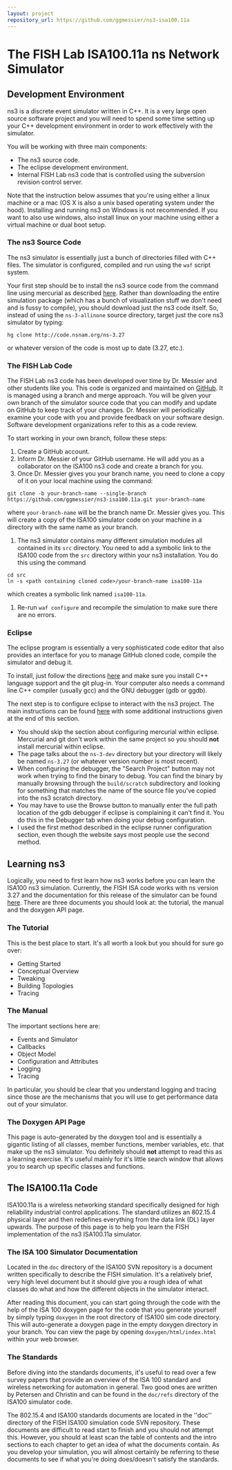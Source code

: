 ```yaml
---
layout: project
repository_url: https://github.com/ggmessier/ns3-isa100.11a
---
```

# The FISH Lab ISA100.11a ns Network Simulator

## Development Environment 

ns3 is a discrete event simulator written in C++.  It is a very large open source software project and you will need to spend some time setting up your C++ development environment in order to work effectively with the simulator.

You will be working with three main components:
* The ns3 source code.
* The eclipse development environment.
* Internal FISH Lab ns3 code that is controlled using the subversion revision control server.

Note that the instruction below assumes that you're using either a linux machine or a mac (OS X is also a unix based operating system under the hood).  Installing and running ns3 on Windows is not recommended.  If you want to also use windows, also install linux on your machine using either a virtual machine or dual boot setup.

### The ns3 Source Code 
The ns3 simulator is essentially just a bunch of directories filled with C++ files.  The simulator is configured, compiled and run using the `waf` script system.

Your first step should be to install the ns3 source code from the command line using mercurial as described [here](http://www.nsnam.org/wiki/Installation).  Rather than downloading the entire simulation package (which has a bunch of visualization stuff we don't need and is fussy to compile), you should download just the ns3 code itself.  So, instead of using the `ns-3-allinone` source directory, target just the core ns3 simulator by typing:

```
hg clone http://code.nsnam.org/ns-3.27
```

or whatever version of the code is most up to date (3.27, etc.).

### The FISH Lab Code
The FISH Lab ns3 code has been developed over time by Dr. Messier and other students like you.  This code is organized and maintained on [GitHub](http://www.github.com).  It is managed using a branch and merge approach.  You will be given your own branch of the simulator source code that you can modify and update on GitHub to keep track of your changes.  Dr. Messier will periodically examine your code with you and provide feedback on your software design.  Software development organizations refer to this as a code review.

To start working in your own branch, follow these steps:

1. Create a GitHub account.
1. Inform Dr. Messier of your GitHub username.  He will add you as a collaborator on the ISA100 ns3 code and create a branch for you.
1. Once Dr. Messier gives you your branch name, you need to clone a copy of it on your local machine using the command:
```
git clone -b your-branch-name --single-branch https://github.com/ggmessier/ns3-isa100.11a.git your-branch-name
```
where `your-branch-name` will be the branch name Dr. Messier gives you.  This will create a copy of the ISA100 simulator code on your machine in a directory with the same name as your branch.
1. The ns3 simulator contains many different simulation modules all contained in its `src` directory.  You need to add a symbolic link to the ISA100 code from the `src` directory within your ns3 installation.  You do this using the command 
```
cd src
ln -s <path containing cloned code>/your-branch-name isa100-11a
```
which creates a symbolic link named `isa100-11a`.
1. Re-run `waf configure` and recompile the simulation to make sure there are no errors.

### Eclipse
The eclipse program is essentially a very sophisticated code editor that also provides an interface for you to manage GitHub cloned code, compile the simulator and debug it.

To install, just follow the directions [here](https://www.eclipse.org/) and make sure you install C++ language support and the git plug-in.  Your computer also needs a command line C++ compiler (usually gcc) and the GNU debugger (gdb or ggdb).

The next step is to configure eclipse to interact with the ns3 project.  The main instructions can be found [here](http://www.nsnam.org/wiki/HOWTO_configure_Eclipse_with_ns-3) with some additional instructions given at the end of this section.  

* You should skip the section about configuring mercurial within eclipse.  Mercurial and git don't work within the same project so you should **not** install mercurial within eclipse.
* The page talks about the `ns-3-dev` directory but your directory will likely be named `ns-3.27` (or whatever version number is most recent).
* When configuring the debugger, the "Search Project" button may not work when trying to find the binary to debug.  You can find the binary by manually browsing through the `build/scratch` subdirectory and looking for something that matches the name of the source file you've copied into the ns3 scratch directory.
* You may have to use the Browse button to manually enter the full path location of the gdb debugger if eclipse is complaining it can't find it.  You do this in the Debugger tab when doing your debug configuration.
* I used the first method described in the eclipse runner configuration section, even though the website says most people use the second method.


## Learning ns3

Logically, you need to first learn how ns3 works before you can learn the ISA100 ns3 simulation.  Currently, the FISH ISA code works with ns version 3.27 and the documentation for this release of the simulator can be found  [here](http://www.nsnam.org/ns-3-27/documentation/).  There are three documents you should look at: the tutorial, the manual and the doxygen API page.

### The Tutorial 
This is the best place to start.  It's all worth a look but you should for sure go over:
- Getting Started
- Conceptual Overview
- Tweaking
- Building Topologies
- Tracing

### The Manual
The important sections here are:
- Events and Simulator
- Callbacks
- Object Model
- Configuration and Attributes
- Logging
- Tracing

In particular, you should be clear that you understand logging and tracing since those are the mechanisms that you will use to get performance data out of your simulator.

### The Doxygen API Page
This page is auto-generated by the doxygen tool and is essentially a gigantic listing of all classes, member functions, member variables, etc. that make up the ns3 simulator.  You definitely should **not** attempt to read this as a learning exercise.  It's useful mainly for it's little search window that allows you to search up specific classes and functions.




## The ISA100.11a Code

ISA100.11a is a wireless networking standard specifically designed for high reliability industrial control applications.  The standard utilizes an 802.15.4 physical layer and then redefines everything from the data link (DL) layer upwards.  The purpose of this page is to help you learn the FISH implementation of the ns3 ISA100.11a simulator.


### The ISA 100 Simulator Documentation
Located in the `doc` directory of the ISA100 SVN repository is a document written specifically to describe the FISH simulation.  It's a relatively brief, very high level document but it should give you a rough idea of what classes do what and how the different objects in the simulator interact.

After reading this document, you can start going through the code with the help of the ISA 100 doxygen page for the code that you generate yourself by simply typing `doxygen` in the root directory of ISA100 sim code directory.  This will auto-generate a doxygen page in the empty doxygen directory in your branch.  You can view the page by opening `doxygen/html/index.html` within your web browser.

### The Standards
Before diving into the standards documents, it's useful to read over a few survey papers that provide an overview of the ISA 100 standard and wireless networking for automation in general.  Two good ones are written by Petersen and Christin and can be found in the `doc/refs` directory of the ISA100 simulator code.

The 802.15.4 and ISA100 standards documents are located in the ''doc'' directory of the FISH ISA100 simulation code SVN repository.  These documents are difficult to read start to finish and you should not attempt this.  However, you should at least scan the table of contents and the intro sections to each chapter to get an idea of what the documents contain.  As you develop your simulation, you will almost certainly be referring to these documents to see if what you're doing does/doesn't satisfy the standards.


